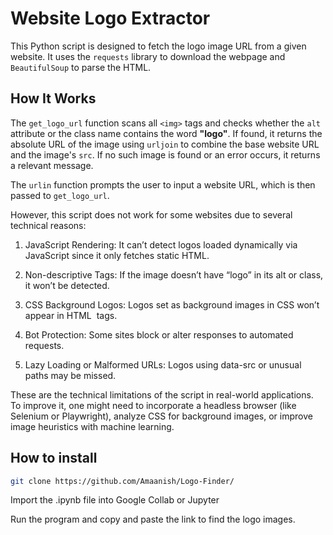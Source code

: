 # Website Logo Extractor

This Python script is designed to fetch the logo image URL from a given website. It uses the `requests` library to download the webpage and `BeautifulSoup` to parse the HTML.

##  How It Works

The `get_logo_url` function scans all `<img>` tags and checks whether the `alt` attribute or the class name contains the word **"logo"**. If found, it returns the absolute URL of the image using `urljoin` to combine the base website URL and the image's `src`. If no such image is found or an error occurs, it returns a relevant message.

The `urlin` function prompts the user to input a website URL, which is then passed to `get_logo_url`.


However, this script does not work for some websites due to several technical reasons:

1. JavaScript Rendering: It can’t detect logos loaded dynamically via JavaScript since it only fetches static HTML.

2. Non-descriptive Tags: If the image doesn’t have “logo” in its alt or class, it won’t be detected.

3. CSS Background Logos: Logos set as background images in CSS won’t appear in HTML <img> tags.

4. Bot Protection: Some sites block or alter responses to automated requests.

5. Lazy Loading or Malformed URLs: Logos using data-src or unusual paths may be missed.

These are the technical limitations of the script in real-world applications. To improve it, one might need to incorporate a headless browser (like Selenium or Playwright), analyze CSS for background images, or improve image heuristics with machine learning.

## How to install

``` bash
git clone https://github.com/Amaanish/Logo-Finder/
```
Import the .ipynb file into Google Collab or Jupyter

Run the program and copy and paste the link to find the logo images.

